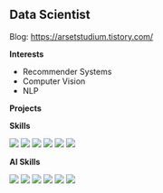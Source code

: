 <!--
주석
**kthnineone/kthnineone** is a ✨ _special_ ✨ repository because its `README.md` (this file) appears on your GitHub profile.
References:
https://velog.io/@oka1313/Github-%EA%B9%83%ED%97%88%EB%B8%8C-%ED%94%84%EB%A1%9C%ED%95%84-%EA%BE%B8%EB%AF%B8%EA%B8%B0
https://github.com/rzashakeri/beautify-github-profile?tab=readme-ov-file
https://zzetao.github.io/awesome-github-profile/
https://github.com/Envoy-VC/awesome-badges
https://github.com/Ileriayo/markdown-badges
https://github.com/MikeCodesDotNET/ColoredBadges
-->
## Data Scientist  
Blog: https://arsetstudium.tistory.com/

**Interests**  
+ Recommender Systems
+ Computer Vision
+ NLP

**Projects**  


**Skills**  

<img src="https://img.shields.io/badge/R-276DC3?style=for-the-badge&logo=r&logoColor=white"> <!--R-->
<img src="https://img.shields.io/badge/Python-3776AB?style=for-the-badge&logo=python&logoColor=white"> <!--Python-->
<img src="https://img.shields.io/badge/SQLite-07405E?style=for-the-badge&logo=sqlite&logoColor=white"> <!--SQLite-->
<img src="https://img.shields.io/badge/-selenium-%43B02A?style=for-the-badge&logo=selenium&logoColor=white"> <!--Selenium-->
<img src="https://img.shields.io/badge/WSL-0a97f5?style=for-the-badge&logo=linux&logoColor=white"> <!--WSL-->
<img src="https://img.shields.io/badge/Visual_Studio_Code-0078D4?style=for-the-badge&logo=visual%20studio%20code&logoColor=white"> <!--VS Code-->


**AI Skills**  

<img src="https://img.shields.io/badge/numpy-%23013243.svg?style=for-the-badge&logo=numpy&logoColor=white"> <!--Numpy-->
<img src="https://img.shields.io/badge/pandas-%23150458.svg?style=for-the-badge&logo=pandas&logoColor=white"> <!--Pandas-->
<img src="https://img.shields.io/badge/SciPy-%230C55A5.svg?style=for-the-badge&logo=scipy&logoColor=%white"> <!--Scipy-->
<img src="https://img.shields.io/badge/scikit--learn-%23F7931E.svg?style=for-the-badge&logo=scikit-learn&logoColor=white"> <!--Scikit-Learn-->
<img src="https://img.shields.io/badge/PyTorch-%23EE4C2C.svg?style=for-the-badge&logo=PyTorch&logoColor=white"> <!--PyTorch-->
<img src="https://img.shields.io/badge/Weights_&_Biases-FFBE00?style=for-the-badge&logo=WeightsAndBiases&logoColor=white"> <!--WanDB--> 

